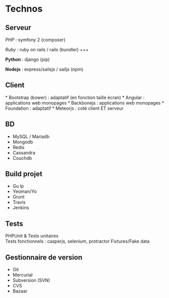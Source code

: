 Technos
=======

Serveur 
-------

*PHP* : symfony 2 (composer) 
 
*Ruby* : ruby on rails / rails (bundler) +++ 
 
**Python** : django (pip) 
 
**Nodejs** : express/sailsjs / sailjs (npm) 
  
 
Client
------

­* Bootstrap (bower) : adaptatif (en fonction taille écran) 
­* Angular : applications web monopages 
­* Backbonejs : applications web monopages 
­* Foundation : adaptatif 
­* Meteorjs : coté client ET serveur 
  
 
BD
--

* MySQL / Mariadb
* Mongodb 
* Redis 
* Cassandra 
* Couchdb 
 
 
Build projet
------------

* Gu lp 
* Yeoman/Yo 
* Grunt 
* Travis 
* Jenkins 
 
 
Tests
-----

PHPUnit & Tests unitaires   
Tests fonctionnels : casperjs, selenium, protractor Fixtures/Fake data   
 
 
Gestionnaire de version
-----------------------

* Git 
* Mercurial 
* Subversion (SVN) 
* CVS 
* Bazaar 
 
